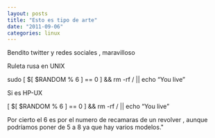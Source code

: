 ```yaml
---
layout: posts
title: "Esto es tipo de arte"
date: "2011-09-06"
categories: linux
---
```


Bendito twitter y redes sociales , maravilloso

Ruleta rusa en UNIX

sudo \[ $\[ $RANDOM % 6 \] == 0 \] && rm -rf / || echo “You live”

Si es HP-UX

\[ $\[ $RANDOM % 6 \] == 0 \] && rm -rf / || echo “You live”

Por cierto el 6 es por el numero de recamaras de un revolver , aunque podríamos poner de 5 a 8 ya que hay varios modelos."
